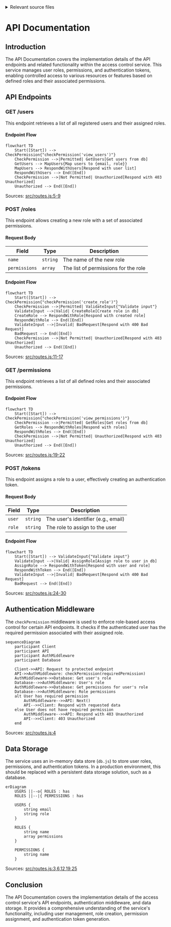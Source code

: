 <details>
<summary>Relevant source files</summary>

The following files were used as context for generating this wiki page:

- [docs/api.md](https://github.com/aanickode/access-control-service/blob/main/docs/api.md)
- [src/routes.js](https://github.com/aanickode/access-control-service/blob/main/src/routes.js)
</details>

# API Documentation

## Introduction

The API Documentation covers the implementation details of the API endpoints and related functionality within the access control service. This service manages user roles, permissions, and authentication tokens, enabling controlled access to various resources or features based on defined roles and their associated permissions.

## API Endpoints

### GET /users

This endpoint retrieves a list of all registered users and their assigned roles.

#### Endpoint Flow

```mermaid
flowchart TD
    Start([Start]) --> CheckPermission{"checkPermission('view_users')"}
    CheckPermission -->|Permitted| GetUsers[Get users from db]
    GetUsers --> MapUsers{Map users to {email, role}}
    MapUsers --> RespondWithUsers[Respond with user list]
    RespondWithUsers --> End([End])
    CheckPermission -->|Not Permitted| Unauthorized[Respond with 403 Unauthorized]
    Unauthorized --> End([End])
```

Sources: [src/routes.js:5-9]()

### POST /roles

This endpoint allows creating a new role with a set of associated permissions.

#### Request Body

| Field       | Type     | Description                 |
|-------------|----------|-----------------------------
| `name`      | `string` | The name of the new role    |
| `permissions` | `array`  | The list of permissions for the role |

#### Endpoint Flow

```mermaid
flowchart TD
    Start([Start]) --> CheckPermission{"checkPermission('create_role')"}
    CheckPermission -->|Permitted| ValidateInput{"Validate input"}
    ValidateInput -->|Valid| CreateRole[Create role in db]
    CreateRole --> RespondWithRole[Respond with created role]
    RespondWithRole --> End([End])
    ValidateInput -->|Invalid| BadRequest[Respond with 400 Bad Request]
    BadRequest --> End([End])
    CheckPermission -->|Not Permitted| Unauthorized[Respond with 403 Unauthorized]
    Unauthorized --> End([End])
```

Sources: [src/routes.js:11-17]()

### GET /permissions

This endpoint retrieves a list of all defined roles and their associated permissions.

#### Endpoint Flow

```mermaid
flowchart TD
    Start([Start]) --> CheckPermission{"checkPermission('view_permissions')"}
    CheckPermission -->|Permitted| GetRoles[Get roles from db]
    GetRoles --> RespondWithRoles[Respond with roles]
    RespondWithRoles --> End([End])
    CheckPermission -->|Not Permitted| Unauthorized[Respond with 403 Unauthorized]
    Unauthorized --> End([End])
```

Sources: [src/routes.js:19-22]()

### POST /tokens

This endpoint assigns a role to a user, effectively creating an authentication token.

#### Request Body

| Field  | Type     | Description                  |
|--------|----------|------------------------------|
| `user` | `string` | The user's identifier (e.g., email) |
| `role` | `string` | The role to assign to the user |

#### Endpoint Flow

```mermaid
flowchart TD
    Start([Start]) --> ValidateInput{"Validate input"}
    ValidateInput -->|Valid| AssignRole[Assign role to user in db]
    AssignRole --> RespondWithToken[Respond with user and role]
    RespondWithToken --> End([End])
    ValidateInput -->|Invalid| BadRequest[Respond with 400 Bad Request]
    BadRequest --> End([End])
```

Sources: [src/routes.js:24-30]()

## Authentication Middleware

The `checkPermission` middleware is used to enforce role-based access control for certain API endpoints. It checks if the authenticated user has the required permission associated with their assigned role.

```mermaid
sequenceDiagram
    participant Client
    participant API
    participant AuthMiddleware
    participant Database

    Client->>API: Request to protected endpoint
    API->>AuthMiddleware: checkPermission(requiredPermission)
    AuthMiddleware->>Database: Get user's role
    Database-->>AuthMiddleware: User's role
    AuthMiddleware->>Database: Get permissions for user's role
    Database-->>AuthMiddleware: Role permissions
    alt User has required permission
        AuthMiddleware-->>API: Next()
        API-->>Client: Respond with requested data
    else User does not have required permission
        AuthMiddleware-->>API: Respond with 403 Unauthorized
        API-->>Client: 403 Unauthorized
    end
```

Sources: [src/routes.js:4]()

## Data Storage

The service uses an in-memory data store (`db.js`) to store user roles, permissions, and authentication tokens. In a production environment, this should be replaced with a persistent data storage solution, such as a database.

```mermaid
erDiagram
    USERS ||--o{ ROLES : has
    ROLES ||--|{ PERMISSIONS : has

    USERS {
        string email
        string role
    }

    ROLES {
        string name
        array permissions
    }

    PERMISSIONS {
        string name
    }
```

Sources: [src/routes.js:3,6,12,19,25]()

## Conclusion

The API Documentation covers the implementation details of the access control service's API endpoints, authentication middleware, and data storage. It provides a comprehensive understanding of the service's functionality, including user management, role creation, permission assignment, and authentication token generation.